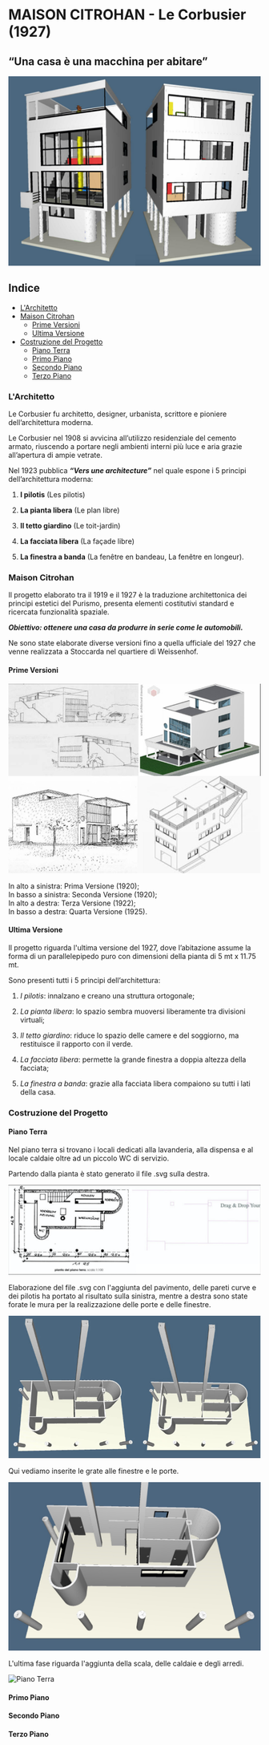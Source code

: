# MAISON CITROHAN - Le Corbusier (1927)

## “Una casa è una macchina per abitare”

![Maison Citrohan](https://github.com/Veronicach30/projects-2016/blob/master/506920/COLLAGE.jpg)

## Indice
  - [L'Architetto](https://github.com/Veronicach30/projects-2016/blob/master/506920/README.md#larchitetto)
  - [Maison Citrohan](https://github.com/Veronicach30/projects-2016/blob/master/506920/README.md#maison-citrohan)
    -  [Prime Versioni](https://github.com/Veronicach30/projects-2016/blob/master/506920/README.md#prime-versioni)
    -  [Ultima Versione](https://github.com/Veronicach30/projects-2016/blob/master/506920/README.md#ultima-versione)
  - [Costruzione del Progetto](https://github.com/Veronicach30/projects-2016/blob/master/506920/README.md#costruzione-del-progetto)
    - [Piano Terra](https://github.com/Veronicach30/projects-2016/blob/master/506920/README.md#piano-terra)
    - [Primo Piano](https://github.com/Veronicach30/projects-2016/blob/master/506920/README.md#primo-piano)
    - [Secondo Piano](https://github.com/Veronicach30/projects-2016/blob/master/506920/README.md#secondo-piano)
    - [Terzo Piano](https://github.com/Veronicach30/projects-2016/blob/master/506920/README.md#terzo-piano)

### L'Architetto

Le Corbusier fu architetto, designer, urbanista, scrittore e pioniere dell’architettura moderna.

Le Corbusier nel 1908 si avvicina all’utilizzo residenziale del cemento armato, riuscendo a portare negli ambienti interni più luce e aria grazie all’apertura di ampie vetrate. 

Nel 1923 pubblica _**“Vers une architecture”**_ nel quale espone i 5 principi dell’architettura moderna:

1.	  **I pilotis** (Les pilotis) 

2.	  **La pianta libera** (Le plan libre) 

3.	  **Il tetto giardino** (Le toit-jardin) 

4.	  **La facciata libera** (La façade libre) 

5.	  **La finestra a banda** (La fenêtre en bandeau, La fenêtre en longeur).

### Maison Citrohan

Il progetto elaborato tra il 1919 e il 1927 è la traduzione architettonica dei principi estetici del Purismo, presenta elementi costitutivi standard e ricercata funzionalità spaziale.

_**Obiettivo: ottenere una casa da produrre in serie come le automobili.**_

Ne sono state elaborate diverse versioni fino a quella ufficiale del 1927 che venne realizzata a Stoccarda nel quartiere di Weissenhof.

#### Prime Versioni

![Prime Versioni](https://github.com/Veronicach30/projects-2016/blob/master/506920/PrimeVersioni.jpg)

In alto a sinistra: Prima Versione (1920);   
In basso a sinistra: Seconda Versione (1920);   
In alto a destra: Terza Versione (1922);   
In basso a destra: Quarta Versione (1925).

#### Ultima Versione

Il progetto riguarda l'ultima versione del 1927, dove l’abitazione assume la forma di un parallelepipedo puro con dimensioni della pianta di 5 mt x 11.75 mt.


Sono presenti tutti i 5 principi dell’architettura:

1.	_I pilotis_: innalzano e creano una struttura ortogonale; 

2.	_La pianta libera_: lo spazio sembra muoversi liberamente tra divisioni virtuali; 

3.	_Il tetto giardino_: riduce lo spazio delle camere e del soggiorno, ma restituisce il rapporto con il verde.

4.	_La facciata libera_: permette la grande finestra a doppia altezza della facciata;

5.	_La finestra a banda_: grazie alla facciata libera compaiono su tutti i lati della casa.


### Costruzione del Progetto

#### Piano Terra

Nel piano terra si trovano i locali dedicati alla lavanderia, alla dispensa e al locale caldaie oltre ad un piccolo WC di servizio.

Partendo dalla pianta è stato generato il file .svg sulla destra.

![Piano Terra](https://github.com/Veronicach30/projects-2016/blob/master/506920/PiantaPianoTerra.jpg)

Elaborazione del file .svg con l'aggiunta del pavimento, delle pareti curve e dei pilotis ha portato al risultato sulla sinistra, mentre a destra sono state forate le mura per la realizzazione delle porte e delle finestre.

![Piano Terra](https://github.com/Veronicach30/projects-2016/blob/master/506920/PianoTerra1.jpg)

Qui vediamo inserite le grate alle finestre e le porte.

![Piano Terra](https://github.com/Veronicach30/projects-2016/blob/master/506920/PianoTerra2.jpg)

L'ultima fase riguarda l'aggiunta della scala, delle caldaie e degli arredi.

![Piano Terra](https://github.com/Veronicach30/projects-2016/blob/master/506920/PianoTerra3.jpg)

#### Primo Piano
#### Secondo Piano
#### Terzo Piano
